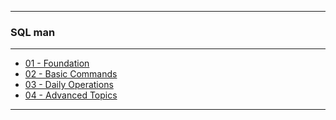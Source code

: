 
---

### SQL man

---

* [01 - Foundation ]()
* [02 - Basic Commands ]()
* [03 - Daily Operations ]()
* [04 - Advanced Topics ]()

---
